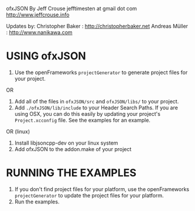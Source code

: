 ofxJSON
By Jeff Crouse
jefftimesten at gmail dot com
http://www.jeffcrouse.info

Updates by:
Christopher Baker : http://christopherbaker.net
Andreas Müller : http://www.nanikawa.com

USING ofxJSON
============================================

1) Use the openFrameworks `projectGenerator` to generate project files for your project.

OR

1) Add all of the files in `ofxJSON/src` and `ofxJSON/libs/` to your project.
2) Add `./ofxJSON/lib/include` to your Header Search Paths.  If you are using OSX, you can do this easily by updating your project's `Project.xcconfig` file.  See the examples for an example.

OR (linux)

1) Install libjsoncpp-dev on your linux system 
2) Add ofxJSON to the addon.make of your project

RUNNING THE EXAMPLES
============================================

1) If you don't find project files for your platform, use the openFrameworks `projectGenerator` to update the project files for your platform.
2) Run the examples.
